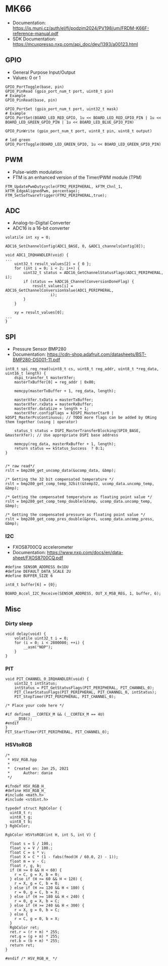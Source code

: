 # MK66

- Documentation: https://is.muni.cz/auth/el/fi/podzim2024/PV198/um/FRDM-K66F-reference-manual.pdf
- SDK Documentation: https://mcuxpresso.nxp.com/api_doc/dev/1393/a00123.html

## GPIO

- General Purpose Input/Output
- Values: 0 or 1
```
GPIO_PortToggle(base, pin)
GPIO_PinRead (gpio_port_num_t port, uint8_t pin)
# Example
GPIO_PinRead(base, pin)

GPIO_PortSet (gpio_port_num_t port, uint32_t mask)
# Example
GPIO_PortSet(BOARD_LED_RED_GPIO, 1u << BOARD_LED_RED_GPIO_PIN | 1u << BOARD_LED_GREEN_GPIO_PIN | 1u << BOARD_LED_BLUE_GPIO_PIN)

GPIO_PinWrite (gpio_port_num_t port, uint8_t pin, uint8_t output)

# led green
GPIO_PortToggle(BOARD_LED_GREEN_GPIO, 1u << BOARD_LED_GREEN_GPIO_PIN)
```

## PWM

- Pulse-width modulation 
- FTM is an enhanced version of the Timer/PWM module (TPM)

```
FTM_UpdatePwmDutycycle(FTM2_PERIPHERAL, kFTM_Chnl_1, kFTM_EdgeAlignedPwm, percentage);
FTM_SetSoftwareTrigger(FTM2_PERIPHERAL,true);
```

## ADC

- Analog-to-Digital Converter
- ADC16 is a 16-bit converter

```
volatile int xy = 0;

ADC16_SetChannelConfig(ADC1_BASE, 0, &ADC1_channelsConfig[0]);

void ADC1_IRQHANDLER(void) {
...
	uint32_t result_values[2] = { 0 };
	for (int i = 0; i < 2; i++) {
		uint32_t status = ADC16_GetChannelStatusFlags(ADC1_PERIPHERAL, i);
		if (status == kADC16_ChannelConversionDoneFlag) {
			result_values[i] = ADC16_GetChannelConversionValue(ADC1_PERIPHERAL,
					i);
		}
	}

	xy = result_values[0];
...
}

```

## SPI

- Pressure Sensor BMP280
- Documentation: https://cdn-shop.adafruit.com/datasheets/BST-BMP280-DS001-11.pdf
```
int8_t spi_reg_read(uint8_t cs, uint8_t reg_addr, uint8_t *reg_data, uint16_t length) {
	dspi_transfer_t masterXfer;
	masterTxBuffer[0] = reg_addr | 0x80;

	memcpy(masterTxBuffer + 1, reg_data, length);

	masterXfer.txData = masterTxBuffer;
	masterXfer.rxData = masterRxBuffer;
	masterXfer.dataSize = length + 1;
	masterXfer.configFlags = kDSPI_MasterCtar0 | kDSPI_MasterPcsContinuous; // TODO more flags can be added by ORing them together (using | operator)

	status_t status = DSPI_MasterTransferBlocking(SPI0_BASE, &masterXfer); // Use appropriate DSPI base address

	memcpy(reg_data, masterRxBuffer + 1, length);
	return status == kStatus_Success  ? 0:1;
}


/* raw read*/
rslt = bmp280_get_uncomp_data(&ucomp_data, &bmp);

/* Getting the 32 bit compensated temperature */
rslt = bmp280_get_comp_temp_32bit(&temp32, ucomp_data.uncomp_temp, &bmp);

/* Getting the compensated temperature as floating point value */
rslt = bmp280_get_comp_temp_double(&temp, ucomp_data.uncomp_temp, &bmp);

/* Getting the compensated pressure as floating point value */
rslt = bmp280_get_comp_pres_double(&pres, ucomp_data.uncomp_press, &bmp);
```
### I2C

- FXOS8700CQ accelerometer
- Documentation: https://www.nxp.com/docs/en/data-sheet/FXOS8700CQ.pdf

```
#define SENSOR_ADDRESS 0x1DU
#define DEFAULT_DATA_SCALE 2U
#define BUFFER_SIZE 6

int8_t buffer[6] = {0};

BOARD_Accel_I2C_Receive(SENSOR_ADDRESS, OUT_X_MSB_REG, 1, buffer, 6);

```


## Misc

### Dirty sleep

```
void delay(void) {
	volatile uint32_t i = 0;
	for (i = 0; i < 2800000; ++i) {
		__asm("NOP");
	}
}
```

### PIT

```
void PIT_CHANNEL_0_IRQHANDLER(void) {
	uint32_t intStatus;
	intStatus = PIT_GetStatusFlags(PIT_PERIPHERAL, PIT_CHANNEL_0);
	PIT_ClearStatusFlags(PIT_PERIPHERAL, PIT_CHANNEL_0, intStatus);
	PIT_StopTimer(PIT_PERIPHERAL, PIT_CHANNEL_0);
	
/* Place your code here */

#if defined __CORTEX_M && (__CORTEX_M == 4U)
	__DSB();
#endif
}
PIT_StartTimer(PIT_PERIPHERAL, PIT_CHANNEL_0);
```

### HSVtoRGB

```
/*
 * HSV_RGB.hpp
 *
 *  Created on: Jan 25, 2021
 *      Author: danie
 */

#ifndef HSV_RGB_H_
#define HSV_RGB_H_
#include <math.h>
#include <stdint.h>

typedef struct RgbColor {
  uint8_t r;
  uint8_t g;
  uint8_t b;
} RgbColor;

RgbColor HSVtoRGB(int H, int S, int V) {

  float s = S / 100.;
  float v = V / 100.;
  float C = s * v;
  float X = C * (1 - fabs(fmod(H / 60.0, 2) - 1));
  float m = v - C;
  float r, g, b;
  if (H >= 0 && H < 60) {
    r = C, g = X, b = 0;
  } else if (H >= 60 && H < 120) {
    r = X, g = C, b = 0;
  } else if (H >= 120 && H < 180) {
    r = 0, g = C, b = X;
  } else if (H >= 180 && H < 240) {
    r = 0, g = X, b = C;
  } else if (H >= 240 && H < 300) {
    r = X, g = 0, b = C;
  } else {
    r = C, g = 0, b = X;
  }
  RgbColor ret;
  ret.r = (r + m) * 255;
  ret.g = (g + m) * 255;
  ret.b = (b + m) * 255;
  return ret;
}

#endif /* HSV_RGB_H_ */
```
